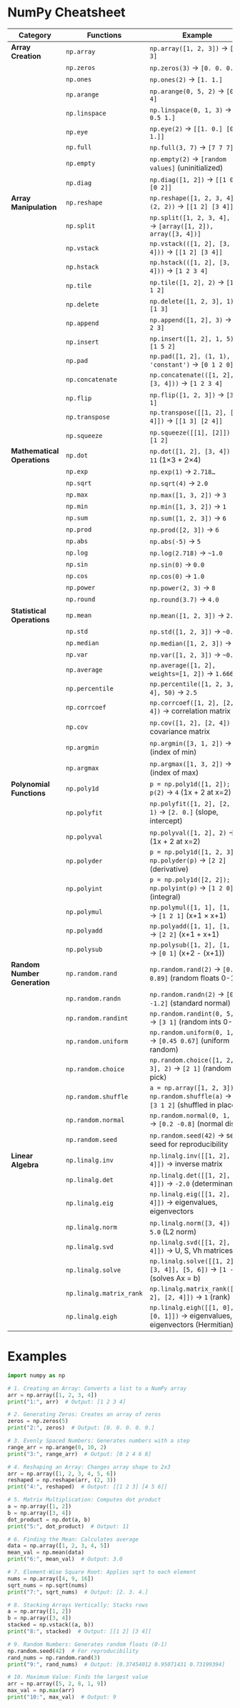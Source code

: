 # NumPy Cheatsheet

| **Category**             | **Functions**                                                                                                   | **Example**                                                                                   |
|--------------------------|-----------------------------------------------------------------------------------------------------------------|-----------------------------------------------------------------------------------------------|
| **Array Creation**       | `np.array`                                                                                                     | `np.array([1, 2, 3])` → `[1 2 3]`                                                           |
|                          | `np.zeros`                                                                                                     | `np.zeros(3)` → `[0. 0. 0.]`                                                                |
|                          | `np.ones`                                                                                                      | `np.ones(2)` → `[1. 1.]`                                                                    |
|                          | `np.arange`                                                                                                    | `np.arange(0, 5, 2)` → `[0 2 4]`                                                           |
|                          | `np.linspace`                                                                                                  | `np.linspace(0, 1, 3)` → `[0. 0.5 1.]`                                                     |
|                          | `np.eye`                                                                                                       | `np.eye(2)` → `[[1. 0.] [0. 1.]]`                                                          |
|                          | `np.full`                                                                                                      | `np.full(3, 7)` → `[7 7 7]`                                                                |
|                          | `np.empty`                                                                                                     | `np.empty(2)` → `[random values]` (uninitialized)                                           |
|                          | `np.diag`                                                                                                      | `np.diag([1, 2])` → `[[1 0] [0 2]]`                                                        |
| **Array Manipulation**   | `np.reshape`                                                                                                   | `np.reshape([1, 2, 3, 4], (2, 2))` → `[[1 2] [3 4]]`                                       |
|                          | `np.split`                                                                                                     | `np.split([1, 2, 3, 4], 2)` → `[array([1, 2]), array([3, 4])]`                             |
|                          | `np.vstack`                                                                                                    | `np.vstack(([1, 2], [3, 4]))` → `[[1 2] [3 4]]`                                            |
|                          | `np.hstack`                                                                                                    | `np.hstack(([1, 2], [3, 4]))` → `[1 2 3 4]`                                                |
|                          | `np.tile`                                                                                                      | `np.tile([1, 2], 2)` → `[1 2 1 2]`                                                         |
|                          | `np.delete`                                                                                                    | `np.delete([1, 2, 3], 1)` → `[1 3]`                                                        |
|                          | `np.append`                                                                                                    | `np.append([1, 2], 3)` → `[1 2 3]`                                                         |
|                          | `np.insert`                                                                                                    | `np.insert([1, 2], 1, 5)` → `[1 5 2]`                                                      |
|                          | `np.pad`                                                                                                       | `np.pad([1, 2], (1, 1), 'constant')` → `[0 1 2 0]`                                         |
|                          | `np.concatenate`                                                                                               | `np.concatenate(([1, 2], [3, 4]))` → `[1 2 3 4]`                                           |
|                          | `np.flip`                                                                                                      | `np.flip([1, 2, 3])` → `[3 2 1]`                                                           |
|                          | `np.transpose`                                                                                                 | `np.transpose([[1, 2], [3, 4]])` → `[[1 3] [2 4]]`                                         |
|                          | `np.squeeze`                                                                                                   | `np.squeeze([[1], [2]])` → `[1 2]`                                                         |
| **Mathematical Operations** | `np.dot`                                                                                                    | `np.dot([1, 2], [3, 4])` → `11` (1×3 + 2×4)                                                |
|                          | `np.exp`                                                                                                       | `np.exp(1)` → `2.718…`                                                                      |
|                          | `np.sqrt`                                                                                                      | `np.sqrt(4)` → `2.0`                                                                        |
|                          | `np.max`                                                                                                       | `np.max([1, 3, 2])` → `3`                                                                  |
|                          | `np.min`                                                                                                       | `np.min([1, 3, 2])` → `1`                                                                  |
|                          | `np.sum`                                                                                                       | `np.sum([1, 2, 3])` → `6`                                                                  |
|                          | `np.prod`                                                                                                      | `np.prod([2, 3])` → `6`                                                                    |
|                          | `np.abs`                                                                                                       | `np.abs(-5)` → `5`                                                                          |
|                          | `np.log`                                                                                                       | `np.log(2.718)` → `~1.0`                                                                   |
|                          | `np.sin`                                                                                                       | `np.sin(0)` → `0.0`                                                                         |
|                          | `np.cos`                                                                                                       | `np.cos(0)` → `1.0`                                                                         |
|                          | `np.power`                                                                                                     | `np.power(2, 3)` → `8`                                                                     |
|                          | `np.round`                                                                                                     | `np.round(3.7)` → `4.0`                                                                    |
| **Statistical Operations** | `np.mean`                                                                                                    | `np.mean([1, 2, 3])` → `2.0`                                                               |
|                          | `np.std`                                                                                                       | `np.std([1, 2, 3])` → `~0.816`                                                             |
|                          | `np.median`                                                                                                    | `np.median([1, 2, 3])` → `2.0`                                                             |
|                          | `np.var`                                                                                                       | `np.var([1, 2, 3])` → `~0.666`                                                             |
|                          | `np.average`                                                                                                   | `np.average([1, 2], weights=[1, 2])` → `1.666…`                                            |
|                          | `np.percentile`                                                                                                | `np.percentile([1, 2, 3, 4], 50)` → `2.5`                                                  |
|                          | `np.corrcoef`                                                                                                  | `np.corrcoef([1, 2], [2, 4])` → correlation matrix                                         |
|                          | `np.cov`                                                                                                       | `np.cov([1, 2], [2, 4])` → covariance matrix                                               |
|                          | `np.argmin`                                                                                                    | `np.argmin([3, 1, 2])` → `1` (index of min)                                                |
|                          | `np.argmax`                                                                                                    | `np.argmax([1, 3, 2])` → `1` (index of max)                                                |
| **Polynomial Functions** | `np.poly1d`                                                                                                    | `p = np.poly1d([1, 2]); p(2)` → `4` (1x + 2 at x=2)                                        |
|                          | `np.polyfit`                                                                                                   | `np.polyfit([1, 2], [2, 4], 1)` → `[2. 0.]` (slope, intercept)                             |
|                          | `np.polyval`                                                                                                   | `np.polyval([1, 2], 2)` → `4` (1x + 2 at x=2)                                              |
|                          | `np.polyder`                                                                                                   | `p = np.poly1d([1, 2, 3]); np.polyder(p)` → `[2 2]` (derivative)                           |
|                          | `np.polyint`                                                                                                   | `p = np.poly1d([2, 2]); np.polyint(p)` → `[1 2 0]` (integral)                              |
|                          | `np.polymul`                                                                                                   | `np.polymul([1, 1], [1, 1])` → `[1 2 1]` (x+1 × x+1)                                       |
|                          | `np.polyadd`                                                                                                   | `np.polyadd([1, 1], [1, 1])` → `[2 2]` (x+1 + x+1)                                         |
|                          | `np.polysub`                                                                                                   | `np.polysub([1, 2], [1, 1])` → `[0 1]` (x+2 - (x+1))                                       |
| **Random Number Generation** | `np.random.rand`                                                                                           | `np.random.rand(2)` → `[0.12 0.89]` (random floats 0-1)                                     |
|                          | `np.random.randn`                                                                                              | `np.random.randn(2)` → `[0.5 -1.2]` (standard normal)                                       |
|                          | `np.random.randint`                                                                                            | `np.random.randint(0, 5, 2)` → `[3 1]` (random ints 0-4)                                    |
|                          | `np.random.uniform`                                                                                            | `np.random.uniform(0, 1, 2)` → `[0.45 0.67]` (uniform random)                               |
|                          | `np.random.choice`                                                                                             | `np.random.choice([1, 2, 3], 2)` → `[2 1]` (random pick)                                    |
|                          | `np.random.shuffle`                                                                                            | `a = np.array([1, 2, 3]); np.random.shuffle(a)` → `a = [3 1 2]` (shuffled in place)         |
|                          | `np.random.normal`                                                                                             | `np.random.normal(0, 1, 2)` → `[0.2 -0.8]` (normal dist.)                                   |
|                          | `np.random.seed`                                                                                               | `np.random.seed(42)` → sets seed for reproducibility                                        |
| **Linear Algebra**       | `np.linalg.inv`                                                                                                | `np.linalg.inv([[1, 2], [3, 4]])` → inverse matrix                                         |
|                          | `np.linalg.det`                                                                                                | `np.linalg.det([[1, 2], [3, 4]])` → `-2.0` (determinant)                                   |
|                          | `np.linalg.eig`                                                                                                | `np.linalg.eig([[1, 2], [3, 4]])` → eigenvalues, eigenvectors                              |
|                          | `np.linalg.norm`                                                                                               | `np.linalg.norm([3, 4])` → `5.0` (L2 norm)                                                 |
|                          | `np.linalg.svd`                                                                                                | `np.linalg.svd([[1, 2], [3, 4]])` → U, S, Vh matrices                                       |
|                          | `np.linalg.solve`                                                                                              | `np.linalg.solve([[1, 2], [3, 4]], [5, 6])` → `[1 -2]` (solves Ax = b)                     |
|                          | `np.linalg.matrix_rank`                                                                                        | `np.linalg.matrix_rank([[1, 2], [2, 4]])` → `1` (rank)                                     |
|                          | `np.linalg.eigh`                                                                                               | `np.linalg.eigh([[1, 0], [0, 1]])` → eigenvalues, eigenvectors (Hermitian)                 |

# Examples

```python
import numpy as np

# 1. Creating an Array: Converts a list to a NumPy array
arr = np.array([1, 2, 3, 4])
print("1:", arr)  # Output: [1 2 3 4]

# 2. Generating Zeros: Creates an array of zeros
zeros = np.zeros(5)
print("2:", zeros)  # Output: [0. 0. 0. 0. 0.]

# 3. Evenly Spaced Numbers: Generates numbers with a step
range_arr = np.arange(0, 10, 2)
print("3:", range_arr)  # Output: [0 2 4 6 8]

# 4. Reshaping an Array: Changes array shape to 2x3
arr = np.array([1, 2, 3, 4, 5, 6])
reshaped = np.reshape(arr, (2, 3))
print("4:", reshaped)  # Output: [[1 2 3] [4 5 6]]

# 5. Matrix Multiplication: Computes dot product
a = np.array([1, 2])
b = np.array([3, 4])
dot_product = np.dot(a, b)
print("5:", dot_product)  # Output: 11

# 6. Finding the Mean: Calculates average
data = np.array([1, 2, 3, 4, 5])
mean_val = np.mean(data)
print("6:", mean_val)  # Output: 3.0

# 7. Element-Wise Square Root: Applies sqrt to each element
nums = np.array([4, 9, 16])
sqrt_nums = np.sqrt(nums)
print("7:", sqrt_nums)  # Output: [2. 3. 4.]

# 8. Stacking Arrays Vertically: Stacks rows
a = np.array([1, 2])
b = np.array([3, 4])
stacked = np.vstack((a, b))
print("8:", stacked)  # Output: [[1 2] [3 4]]

# 9. Random Numbers: Generates random floats (0-1)
np.random.seed(42)  # For reproducibility
rand_nums = np.random.rand(3)
print("9:", rand_nums)  # Output: [0.37454012 0.95071431 0.73199394]

# 10. Maximum Value: Finds the largest value
arr = np.array([5, 2, 8, 1, 9])
max_val = np.max(arr)
print("10:", max_val)  # Output: 9
```
